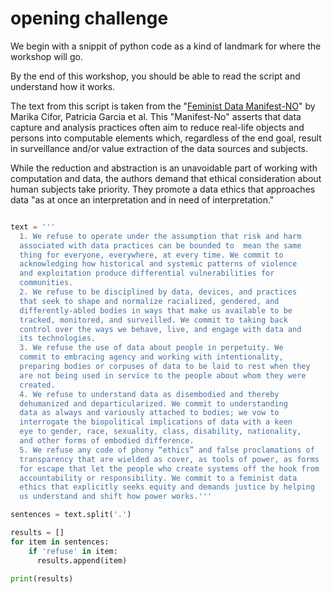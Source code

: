 # opening challenge

We begin with a snippit of python code as a kind of landmark for where the workshop will
go. 

By the end of this workshop, you should be able to read the script and
understand how it works.

The text from this script is taken from the "[Feminist Data
Manifest-NO](https://www.manifestno.com/home)" by Marika Cifor,
Patricia Garcia et al. This "Manifest-No" asserts that data capture
and analysis practices often aim to reduce real-life objects and
persons into computable elements which, regardless of the end goal,
result in surveillance and/or value extraction of the data sources and
subjects.

While the reduction and abstraction is an unavoidable part of working
with computation and data, the authors demand that ethical
consideration about human subjects take priority. They promote a data
ethics that approaches data "as at once
an interpretation and in need of interpretation."  

``` python

text = ''' 
  1. We refuse to operate under the assumption that risk and harm
  associated with data practices can be bounded to  mean the same
  thing for everyone, everywhere, at every time. We commit to
  acknowledging how historical and systemic patterns of violence 
  and exploitation produce differential vulnerabilities for 
  communities.
  2. We refuse to be disciplined by data, devices, and practices 
  that seek to shape and normalize racialized, gendered, and 
  differently-abled bodies in ways that make us available to be 
  tracked, monitored, and surveilled. We commit to taking back 
  control over the ways we behave, live, and engage with data and 
  its technologies.
  3. We refuse the use of data about people in perpetuity. We 
  commit to embracing agency and working with intentionality, 
  preparing bodies or corpuses of data to be laid to rest when they 
  are not being used in service to the people about whom they were 
  created.
  4. We refuse to understand data as disembodied and thereby 
  dehumanized and departicularized. We commit to understanding 
  data as always and variously attached to bodies; we vow to 
  interrogate the biopolitical implications of data with a keen 
  eye to gender, race, sexuality, class, disability, nationality, 
  and other forms of embodied difference.
  5. We refuse any code of phony “ethics” and false proclamations of 
  transparency that are wielded as cover, as tools of power, as forms 
  for escape that let the people who create systems off the hook from 
  accountability or responsibility. We commit to a feminist data 
  ethics that explicitly seeks equity and demands justice by helping 
  us understand and shift how power works.'''

sentences = text.split('.')

results = []
for item in sentences:
    if 'refuse' in item:
      results.append(item)

print(results)


```
